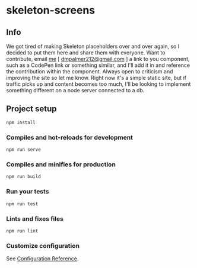 # skeleton-screens

## Info
We got tired of making Skeleton placeholders over and over again, so I decided to put them here and share them with everyone. Want to contribute, email <a href="mailto:dmpalmer212@gmail.com">me</a> [ dmpalmer212@gmail.com ] a link to you component, such as a CodePen link or something similar, and I'll add it in and reference the contribution within the component. Always open to criticism and improving the site so let me know. Right now it's a simple static site, but if traffic picks up and content becomes too much, I'll be looking to implement something different on a node server connected to a db.

## Project setup
```
npm install
```

### Compiles and hot-reloads for development
```
npm run serve
```

### Compiles and minifies for production
```
npm run build
```

### Run your tests
```
npm run test
```

### Lints and fixes files
```
npm run lint
```

### Customize configuration
See [Configuration Reference](https://cli.vuejs.org/config/).
